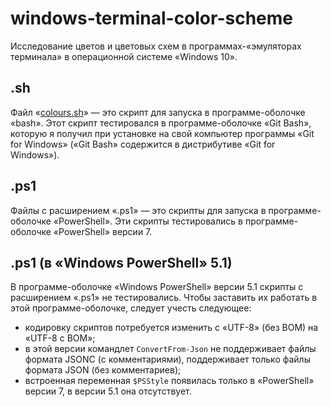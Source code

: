 # windows-terminal-color-scheme
Исследование цветов и цветовых схем в программах-«эмуляторах терминала» в операционной системе «Windows 10».

## .sh

Файл «[colours.sh](https://github.com/ilyachalov/windows-terminal-color-scheme/blob/main/scripts/colours.sh)» — это скрипт для запуска в программе-оболочке «bash». Этот скрипт тестировался в программе-оболочке «Git Bash», которую я получил при установке на свой компьютер программы «Git for Windows» («Git Bash» содержится в дистрибутиве «Git for Windows»).

## .ps1

Файлы с расширением «.ps1» — это скрипты для запуска в программе-оболочке «PowerShell». Эти скрипты тестировались в программе-оболочке «PowerShell» версии 7.

## .ps1 (в «Windows PowerShell» 5.1)

В программе-оболочке «Windows PowerShell» версии 5.1 скрипты с расширением «.ps1» не тестировались. Чтобы заставить их работать в этой программе-оболочке, следует учесть следующее:

- кодировку скриптов потребуется изменить с «UTF-8» (без BOM) на «UTF-8 с BOM»;
- в этой версии командлет `ConvertFrom-Json` не поддерживает файлы формата JSONC (с комментариями), поддерживает только файлы формата JSON (без комментариев);
- встроенная переменная `$PSStyle` появилась только в «PowerShell» версии 7, в версии 5.1 она отсутствует.

